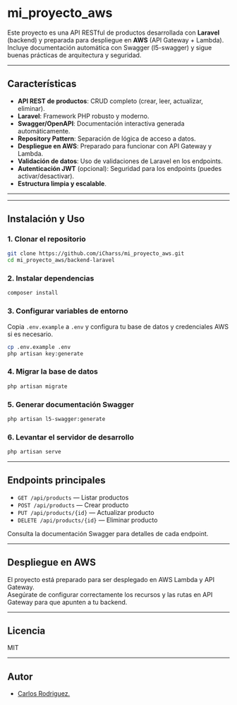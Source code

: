 # mi_proyecto_aws

Este proyecto es una API RESTful de productos desarrollada con **Laravel** (backend) y preparada para despliegue en **AWS** (API Gateway + Lambda). Incluye documentación automática con Swagger (l5-swagger) y sigue buenas prácticas de arquitectura y seguridad.

---

## Características

- **API REST de productos**: CRUD completo (crear, leer, actualizar, eliminar).
- **Laravel**: Framework PHP robusto y moderno.
- **Swagger/OpenAPI**: Documentación interactiva generada automáticamente.
- **Repository Pattern**: Separación de lógica de acceso a datos.
- **Despliegue en AWS**: Preparado para funcionar con API Gateway y Lambda.
- **Validación de datos**: Uso de validaciones de Laravel en los endpoints.
- **Autenticación JWT** (opcional): Seguridad para los endpoints (puedes activar/desactivar).
- **Estructura limpia y escalable**.

---

---

## Instalación y Uso

### 1. Clonar el repositorio

```sh
git clone https://github.com/iCharss/mi_proyecto_aws.git
cd mi_proyecto_aws/backend-laravel
```

### 2. Instalar dependencias

```sh
composer install
```

### 3. Configurar variables de entorno

Copia `.env.example` a `.env` y configura tu base de datos y credenciales AWS si es necesario.

```sh
cp .env.example .env
php artisan key:generate
```

### 4. Migrar la base de datos

```sh
php artisan migrate
```

### 5. Generar documentación Swagger

```sh
php artisan l5-swagger:generate
```

### 6. Levantar el servidor de desarrollo

```sh
php artisan serve
```

---

## Endpoints principales

- `GET /api/products` — Listar productos
- `POST /api/products` — Crear producto
- `PUT /api/products/{id}` — Actualizar producto
- `DELETE /api/products/{id}` — Eliminar producto

Consulta la documentación Swagger para detalles de cada endpoint.

---

## Despliegue en AWS

El proyecto está preparado para ser desplegado en AWS Lambda y API Gateway.  
Asegúrate de configurar correctamente los recursos y las rutas en API Gateway para que apunten a tu backend.

---

## Licencia

MIT

---

## Autor

- [Carlos Rodriguez.](https://github.com/iCharss)